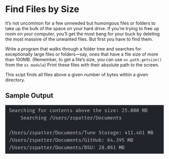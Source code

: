 # Find Files by Size

It’s not uncommon for a few unneeded but humongous files or folders to take up the bulk of the space on your hard drive. If you’re trying to free up room on your computer, you’ll get the most bang for your buck by deleting the most massive of the unwanted files. But first you have to find them.

Write a program that walks through a folder tree and searches for exceptionally large files or folders—say, ones that have a file size of more than 100MB. (Remember, to get a file’s size, you can use `os.path.getsize()` from the `os module`) Print these files with their absolute path to the screen.

This scipt finds all files above a given number of bytes within a given directory.

## Sample Output
<p align=center>
  <img src=./sample_output.png alt=sample console output>
</p>
